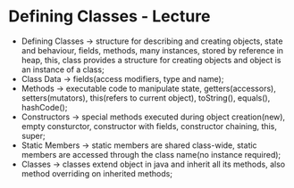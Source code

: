 # Defining Classes - Lecture

- Defining Classes -> structure for describing and creating objects, state and behaviour, fields, methods, many instances, stored by reference in heap, this, class provides a structure for creating objects and object is an instance of a class;
- Class Data -> fields(access modifiers, type and name);
- Methods -> executable code to manipulate state, getters(accessors), setters(mutators), this(refers to current object), toString(), equals(), hashCode();
- Constructors -> special methods executed during object creation(new), empty consturctor, constructor with fields, constructor chaining, this, super;
- Static Members -> static members are shared class-wide, static members are accessed through the class name(no instance required);
- Classes -> classes extend object in java and inherit all its methods, also method overriding on inherited methods;
